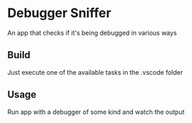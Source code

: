 # Debugger Sniffer

An app that checks if it's being debugged in various ways

## Build

Just execute one of the available tasks in the .vscode folder

## Usage

Run app with a debugger of some kind and watch the output